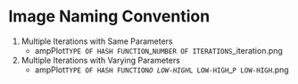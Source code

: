 # Image Naming Convention

  1. Multiple Iterations with Same Parameters
      - ampPlot`TYPE OF HASH FUNCTION`_`NUMBER OF ITERATIONS`_iteration.png
  2. Multiple Iterations with Varying Parameters
      - ampPlot`TYPE OF HASH FUNCTION`_`O LOW-HIGH`_`L LOW-HIGH`_`P LOW-HIGH`.png

